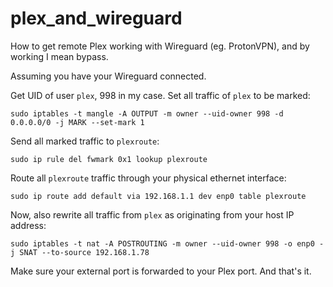 # plex_and_wireguard
How to get remote Plex working with Wireguard (eg. ProtonVPN), and by working I mean bypass.

Assuming you have your Wireguard connected.

Get UID of user `plex`, 998 in my case. Set all traffic of `plex` to be marked:

```sudo iptables -t mangle -A OUTPUT -m owner --uid-owner 998 -d 0.0.0.0/0 -j MARK --set-mark 1```

Send all marked traffic to `plexroute`:

```sudo ip rule del fwmark 0x1 lookup plexroute```

Route all `plexroute` traffic through your physical ethernet interface:

```sudo ip route add default via 192.168.1.1 dev enp0 table plexroute```

Now, also rewrite all traffic from `plex` as originating from your host IP address:

```sudo iptables -t nat -A POSTROUTING -m owner --uid-owner 998 -o enp0 -j SNAT --to-source 192.168.1.78```

Make sure your external port is forwarded to your Plex port. And that's it.
